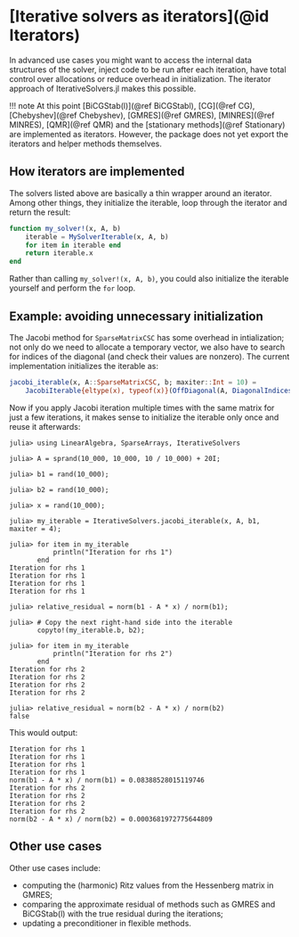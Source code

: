 # [Iterative solvers as iterators](@id Iterators)

In advanced use cases you might want to access the internal data structures of the solver, inject code to be run after each iteration, have total control over allocations or reduce overhead in initialization. The iterator approach of IterativeSolvers.jl makes this possible.

!!! note
    At this point [BiCGStab(l)](@ref BiCGStabl), [CG](@ref CG), [Chebyshev](@ref Chebyshev), [GMRES](@ref GMRES), [MINRES](@ref MINRES), [QMR](@ref QMR) and the [stationary methods](@ref Stationary) are implemented as iterators. However, the package does not yet export the iterators and helper methods themselves.

## How iterators are implemented
The solvers listed above are basically a thin wrapper around an iterator. Among other things, they initialize the iterable, loop through the iterator and return the result:

```julia
function my_solver!(x, A, b)
    iterable = MySolverIterable(x, A, b)
    for item in iterable end
    return iterable.x
end
```

Rather than calling `my_solver!(x, A, b)`, you could also initialize the iterable yourself and perform the `for` loop.

## Example: avoiding unnecessary initialization
The Jacobi method for `SparseMatrixCSC` has some overhead in intialization; not only do we need to allocate a temporary vector, we also have to search for indices of the diagonal (and check their values are nonzero). The current implementation initializes the iterable as:

```julia
jacobi_iterable(x, A::SparseMatrixCSC, b; maxiter::Int = 10) =
    JacobiIterable{eltype(x), typeof(x)}(OffDiagonal(A, DiagonalIndices(A)), x, similar(x), b, maxiter)
```

Now if you apply Jacobi iteration multiple times with the same matrix for just a few iterations, it makes sense to initialize the iterable only once and reuse it afterwards:

```jldoctest
julia> using LinearAlgebra, SparseArrays, IterativeSolvers

julia> A = sprand(10_000, 10_000, 10 / 10_000) + 20I;

julia> b1 = rand(10_000);

julia> b2 = rand(10_000);

julia> x = rand(10_000);

julia> my_iterable = IterativeSolvers.jacobi_iterable(x, A, b1, maxiter = 4);

julia> for item in my_iterable
           println("Iteration for rhs 1")
       end
Iteration for rhs 1
Iteration for rhs 1
Iteration for rhs 1
Iteration for rhs 1

julia> relative_residual = norm(b1 - A * x) / norm(b1);

julia> # Copy the next right-hand side into the iterable
       copyto!(my_iterable.b, b2);

julia> for item in my_iterable
           println("Iteration for rhs 2")
       end
Iteration for rhs 2
Iteration for rhs 2
Iteration for rhs 2
Iteration for rhs 2

julia> relative_residual ≈ norm(b2 - A * x) / norm(b2)
false
```

This would output:

```
Iteration for rhs 1
Iteration for rhs 1
Iteration for rhs 1
Iteration for rhs 1
norm(b1 - A * x) / norm(b1) = 0.08388528015119746
Iteration for rhs 2
Iteration for rhs 2
Iteration for rhs 2
Iteration for rhs 2
norm(b2 - A * x) / norm(b2) = 0.0003681972775644809
```

## Other use cases
Other use cases include:
- computing the (harmonic) Ritz values from the Hessenberg matrix in GMRES;
- comparing the approximate residual of methods such as GMRES and BiCGStab(l) with the true residual during the iterations;
- updating a preconditioner in flexible methods.
